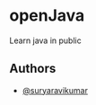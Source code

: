 # openJava
Learn java in public



## Authors

- [@suryaravikumar](https://github.com/suryaravikumar-pixer/)



